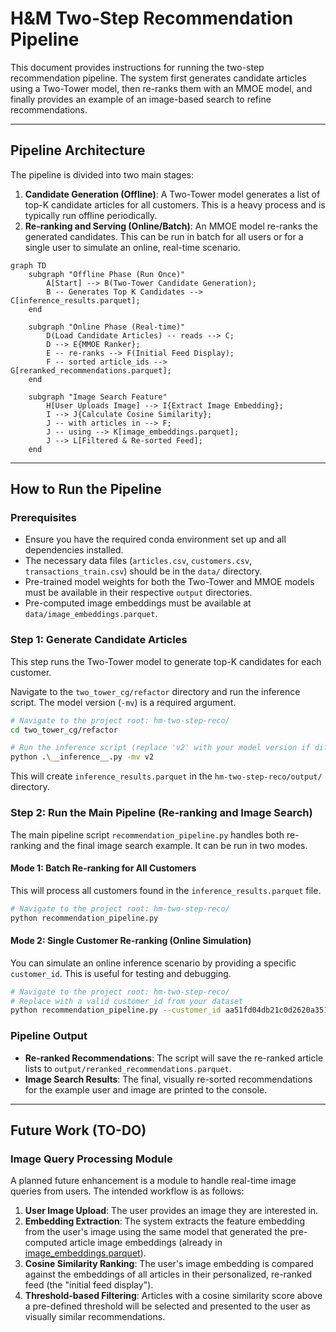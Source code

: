 # H&M Two-Step Recommendation Pipeline

This document provides instructions for running the two-step recommendation pipeline. The system first generates candidate articles using a Two-Tower model, then re-ranks them with an MMOE model, and finally provides an example of an image-based search to refine recommendations.

---

## Pipeline Architecture

The pipeline is divided into two main stages:

1. **Candidate Generation (Offline)**: A Two-Tower model generates a list of top-K candidate articles for all customers. This is a heavy process and is typically run offline periodically.
2. **Re-ranking and Serving (Online/Batch)**: An MMOE model re-ranks the generated candidates. This can be run in batch for all users or for a single user to simulate an online, real-time scenario.

```mermaid
graph TD
    subgraph "Offline Phase (Run Once)"
        A[Start] --> B(Two-Tower Candidate Generation);
        B -- Generates Top K Candidates --> C[inference_results.parquet];
    end

    subgraph "Online Phase (Real-time)"
        D(Load Candidate Articles) -- reads --> C;
        D --> E{MMOE Ranker};
        E -- re-ranks --> F(Initial Feed Display);
        F -- sorted article_ids --> G[reranked_recommendations.parquet];
    end

    subgraph "Image Search Feature"
        H[User Uploads Image] --> I{Extract Image Embedding};
        I --> J{Calculate Cosine Similarity};
        J -- with articles in --> F;
        J -- using --> K[image_embeddings.parquet];
        J --> L[Filtered & Re-sorted Feed];
    end
```

---

## How to Run the Pipeline

### Prerequisites

- Ensure you have the required conda environment set up and all dependencies installed.
- The necessary data files (`articles.csv`, `customers.csv`, `transactions_train.csv`) should be in the `data/` directory.
- Pre-trained model weights for both the Two-Tower and MMOE models must be available in their respective `output` directories.
- Pre-computed image embeddings must be available at `data/image_embeddings.parquet`.

### Step 1: Generate Candidate Articles

This step runs the Two-Tower model to generate top-K candidates for each customer.

Navigate to the `two_tower_cg/refactor` directory and run the inference script. The model version (`-mv`) is a required argument.

```bash
# Navigate to the project root: hm-two-step-reco/
cd two_tower_cg/refactor

# Run the inference script (replace 'v2' with your model version if different)
python .\__inference__.py -mv v2
```

This will create `inference_results.parquet` in the `hm-two-step-reco/output/` directory.

### Step 2: Run the Main Pipeline (Re-ranking and Image Search)

The main pipeline script `recommendation_pipeline.py` handles both re-ranking and the final image search example. It can be run in two modes.

#### Mode 1: Batch Re-ranking for All Customers

This will process all customers found in the `inference_results.parquet` file.

```bash
# Navigate to the project root: hm-two-step-reco/
python recommendation_pipeline.py
```

#### Mode 2: Single Customer Re-ranking (Online Simulation)

You can simulate an online inference scenario by providing a specific `customer_id`. This is useful for testing and debugging.

```bash
# Navigate to the project root: hm-two-step-reco/
# Replace with a valid customer_id from your dataset
python recommendation_pipeline.py --customer_id aa51fd04db21c0d2620a351dc5b94b704922d674b1c52a37225dd25a7a166ee0
```

### Pipeline Output

- **Re-ranked Recommendations**: The script will save the re-ranked article lists to `output/reranked_recommendations.parquet`.
- **Image Search Results**: The final, visually re-sorted recommendations for the example user and image are printed to the console.

---

## Future Work (TO-DO)

### Image Query Processing Module

A planned future enhancement is a module to handle real-time image queries from users. The intended workflow is as follows:

1. **User Image Upload**: The user provides an image they are interested in.
2. **Embedding Extraction**: The system extracts the feature embedding from the user's image using the same model that generated the pre-computed article image embeddings (already in [image_embeddings.parquet](./data/image_embeddings.parquet)).
3. **Cosine Similarity Ranking**: The user's image embedding is compared against the embeddings of all articles in their personalized, re-ranked feed (the "initial feed display").
4. **Threshold-based Filtering**: Articles with a cosine similarity score above a pre-defined threshold will be selected and presented to the user as visually similar recommendations.
